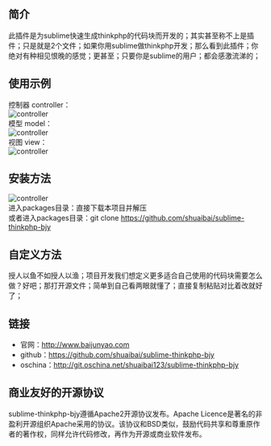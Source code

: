 ## 简介
此插件是为sublime快速生成thinkphp的代码块而开发的；其实甚至称不上是插件；只是就是2个文件；如果你用sublime做thinkphp开发；那么看到此插件；你绝对有种相见恨晚的感觉；更甚至；只要你是sublime的用户；都会感激流涕的；

## 使用示例
控制器 controller：  
![controller](http://statics.baijunyao.com/images/github/controller.gif)  
模型 model：  
![controller](http://statics.baijunyao.com/images/github/model.gif)  
视图 view：  
![controller](http://statics.baijunyao.com/images/github/view.gif)  

## 安装方法
![controller](http://statics.baijunyao.com/images/github/packages.png)  
进入packages目录：直接下载本项目并解压  
或者进入packages目录：git clone https://github.com/shuaibai/sublime-thinkphp-bjy

## 自定义方法
授人以鱼不如授人以渔；项目开发我们想定义更多适合自己使用的代码块需要怎么做？好吧；那打开源文件；简单到自己看两眼就懂了；直接复制粘贴对比着改就好了；

## 链接
- 官网：http://www.baijunyao.com  
- github：https://github.com/shuaibai/sublime-thinkphp-bjy  
- oschina：http://git.oschina.net/shuaibai123/sublime-thinkphp-bjy  

## 商业友好的开源协议
sublime-thinkphp-bjy遵循Apache2开源协议发布。Apache Licence是著名的非盈利开源组织Apache采用的协议。该协议和BSD类似，鼓励代码共享和尊重原作者的著作权，同样允许代码修改，再作为开源或商业软件发布。


